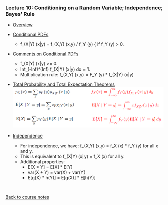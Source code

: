 ### Lecture 10: Conditioning on a Random Variable; Independence; Bayes' Rule

* [Overview](https://www.youtube.com/watch?v=-tmWnURDHAs)

* [Conditional PDFs](https://www.youtube.com/watch?v=1Iy_U7vhHZk)
  * f_(X|Y) (x|y) = f_(X,Y) (x,y) / f_Y (y)  { if f_Y (y) > 0.

* [Comments on Conditional PDFs](https://www.youtube.com/watch?v=CK4KNSYbTmA)
  * f_(X|Y) (x|y) >= 0.
  * Int_(-Inf)^(Inf) f_(X|Y) (x|y) dx = 1.
  * Multiplication rule: f_(X,Y) (x,y) = F_Y (y) * f_(X|Y) (x|y)

* [Total Probability and Total Expectation Theorems](https://www.youtube.com/watch?v=gSh395Ista4)  
  ![Equations for total probability and expectation theorems](../Images/10/total_prob_and_expectation_thm.png)

* [Independence](https://www.youtube.com/watch?v=UEQR1HQsGsY)
  * For independence, we have: f_(X,Y) (x,y) = f_X (x) * f_Y (y) for all x and y.
  * This is equivalent to f_(X|Y) (x|y) = f_X (x) for all y.
  * Additional properties:
    * E[X * Y] = E[X] * E[Y]
    * var(X + Y) = var(X) + var(Y)
    * E[g(X) * h(Y)] = E[g(X)] * E[h(Y)]

<br>

[Back to course notes](../Course_Notes.md)
